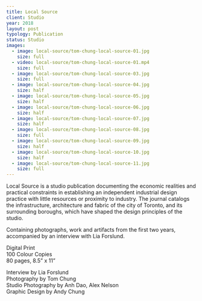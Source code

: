 ```yaml
---
title: Local Source
client: Studio
year: 2018
layout: post
typology: Publication
status: Studio
images:
  - image: local-source/tom-chung-local-source-01.jpg
    size: full
  - video: local-source/tom-chung-local-source-01.mp4
    size: full
  - image: local-source/tom-chung-local-source-03.jpg
    size: full
  - image: local-source/tom-chung-local-source-04.jpg
    size: half
  - image: local-source/tom-chung-local-source-05.jpg
    size: half
  - image: local-source/tom-chung-local-source-06.jpg
    size: half
  - image: local-source/tom-chung-local-source-07.jpg
    size: half
  - image: local-source/tom-chung-local-source-08.jpg
    size: full
  - image: local-source/tom-chung-local-source-09.jpg
    size: half
  - image: local-source/tom-chung-local-source-10.jpg
    size: half
  - image: local-source/tom-chung-local-source-11.jpg
    size: full                                                                    
---
```


Local Source is a studio publication documenting the economic realities and practical constraints in establishing an independent industrial design practice with little resources or proximity to industry. The journal catalogs the infrastructure, architecture and fabric of the city of Toronto, and its surrounding boroughs, which have shaped the design principles of the studio. 

Containing photographs, work and artifacts from the first two years, accompanied by an interview with Lia Forslund.

Digital Print<br>
100 Colour Copies<br>
80 pages, 8.5” x 11”<br>

Interview by Lia Forslund<br>
Photography by Tom Chung<br>
Studio Photography by Anh Dao, Alex Nelson<br>
Graphic Design by Andy Chung



